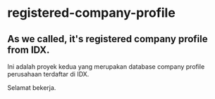 registered-company-profile
==========================

As we called, it's registered company profile from IDX.
-------------------------------------------------------

Ini adalah proyek kedua yang merupakan database company profile perusahaan
terdaftar di IDX.

Selamat bekerja.